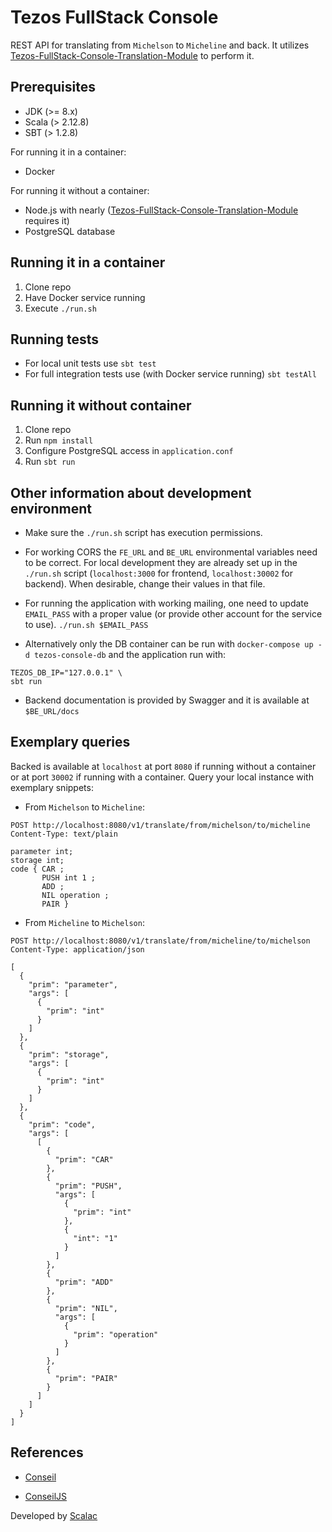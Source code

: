 # Tezos FullStack Console

REST API for translating from `Michelson` to `Micheline` and back.
It utilizes [Tezos-FullStack-Console-Translation-Module](https://github.com/ScalaConsultants/Tezos-FullStack-Console-Translation-Module) to perform it.

## Prerequisites

* JDK (>= 8.x)
* Scala (> 2.12.8)
* SBT (> 1.2.8)

For running it in a container:
* Docker

For running it without a container:
* Node.js with nearly ([Tezos-FullStack-Console-Translation-Module](https://github.com/ScalaConsultants/Tezos-FullStack-Console-Translation-Module) requires it)
* PostgreSQL database

## Running it in a container

1. Clone repo
2. Have Docker service running
3. Execute `./run.sh`

## Running tests

* For local unit tests use `sbt test`
* For full integration tests use (with Docker service running) `sbt testAll`

## Running it without container

1. Clone repo
2. Run `npm install`
3. Configure PostgreSQL access in `application.conf`
4. Run `sbt run`

## Other information about development environment

* Make sure the `./run.sh` script has execution permissions.

* For working CORS the `FE_URL` and `BE_URL` environmental variables need to be correct.
For local development they are already set up in the `./run.sh` script (`localhost:3000` for frontend, `localhost:30002` for backend).
When desirable, change their values in that file.

* For running the application with working mailing, one need to update `EMAIL_PASS` with a proper value (or provide other account for the service to use).
```./run.sh $EMAIL_PASS```

* Alternatively only the DB container can be run with `docker-compose up -d tezos-console-db` and the application run with:
```
TEZOS_DB_IP="127.0.0.1" \
sbt run
```

* Backend documentation is provided by Swagger and it is available at `$BE_URL/docs`

## Exemplary queries

Backed is available at `localhost` at port `8080` if running without a container
or at port `30002` if running with a container.
Query your local instance with exemplary snippets:

* From `Michelson` to `Micheline`:

```
POST http://localhost:8080/v1/translate/from/michelson/to/micheline
Content-Type: text/plain

parameter int;
storage int;
code { CAR ;
       PUSH int 1 ;
       ADD ;
       NIL operation ;
       PAIR }
```

* From `Micheline` to `Michelson`:

```
POST http://localhost:8080/v1/translate/from/micheline/to/michelson
Content-Type: application/json

[
  {
    "prim": "parameter",
    "args": [
      {
        "prim": "int"
      }
    ]
  },
  {
    "prim": "storage",
    "args": [
      {
        "prim": "int"
      }
    ]
  },
  {
    "prim": "code",
    "args": [
      [
        {
          "prim": "CAR"
        },
        {
          "prim": "PUSH",
          "args": [
            {
              "prim": "int"
            },
            {
              "int": "1"
            }
          ]
        },
        {
          "prim": "ADD"
        },
        {
          "prim": "NIL",
          "args": [
            {
              "prim": "operation"
            }
          ]
        },
        {
          "prim": "PAIR"
        }
      ]
    ]
  }
]
```

## References

* [Conseil](https://github.com/Cryptonomic/Conseil)

* [ConseilJS](https://github.com/Cryptonomic/ConseilJS)

Developed by [Scalac](https://scalac.io/?utm_source=scalac_github&utm_campaign=scalac1&utm_medium=web)
